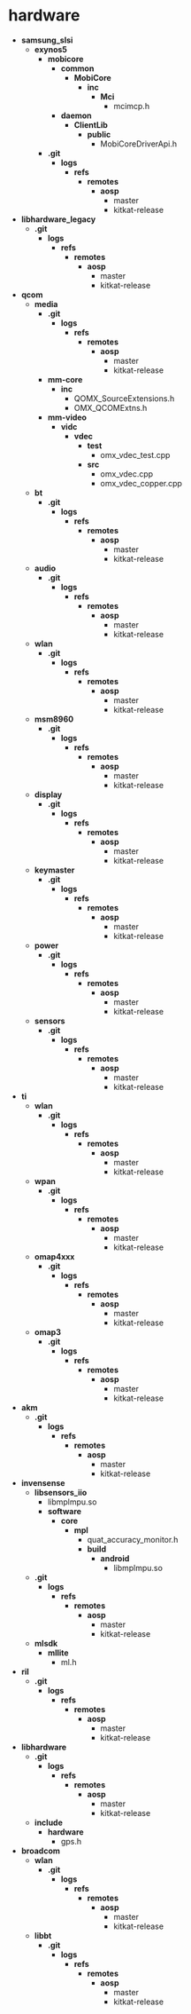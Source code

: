 hardware
======
* **samsung_slsi**
  * **exynos5**
    * **mobicore**
      * **common**
        * **MobiCore**
          * **inc**
            * **Mci**
              * mcimcp.h
      * **daemon**
        * **ClientLib**
          * **public**
            * MobiCoreDriverApi.h
    * **.git**
      * **logs**
        * **refs**
          * **remotes**
            * **aosp**
              * master
              * kitkat-release
* **libhardware_legacy**
  * **.git**
    * **logs**
      * **refs**
        * **remotes**
          * **aosp**
            * master
            * kitkat-release
* **qcom**
  * **media**
    * **.git**
      * **logs**
        * **refs**
          * **remotes**
            * **aosp**
              * master
              * kitkat-release
    * **mm-core**
      * **inc**
        * QOMX_SourceExtensions.h
        * OMX_QCOMExtns.h
    * **mm-video**
      * **vidc**
        * **vdec**
          * **test**
            * omx_vdec_test.cpp
          * **src**
            * omx_vdec.cpp
            * omx_vdec_copper.cpp
  * **bt**
    * **.git**
      * **logs**
        * **refs**
          * **remotes**
            * **aosp**
              * master
              * kitkat-release
  * **audio**
    * **.git**
      * **logs**
        * **refs**
          * **remotes**
            * **aosp**
              * master
              * kitkat-release
  * **wlan**
    * **.git**
      * **logs**
        * **refs**
          * **remotes**
            * **aosp**
              * master
              * kitkat-release
  * **msm8960**
    * **.git**
      * **logs**
        * **refs**
          * **remotes**
            * **aosp**
              * master
              * kitkat-release
  * **display**
    * **.git**
      * **logs**
        * **refs**
          * **remotes**
            * **aosp**
              * master
              * kitkat-release
  * **keymaster**
    * **.git**
      * **logs**
        * **refs**
          * **remotes**
            * **aosp**
              * master
              * kitkat-release
  * **power**
    * **.git**
      * **logs**
        * **refs**
          * **remotes**
            * **aosp**
              * master
              * kitkat-release
  * **sensors**
    * **.git**
      * **logs**
        * **refs**
          * **remotes**
            * **aosp**
              * master
              * kitkat-release
* **ti**
  * **wlan**
    * **.git**
      * **logs**
        * **refs**
          * **remotes**
            * **aosp**
              * master
              * kitkat-release
  * **wpan**
    * **.git**
      * **logs**
        * **refs**
          * **remotes**
            * **aosp**
              * master
              * kitkat-release
  * **omap4xxx**
    * **.git**
      * **logs**
        * **refs**
          * **remotes**
            * **aosp**
              * master
              * kitkat-release
  * **omap3**
    * **.git**
      * **logs**
        * **refs**
          * **remotes**
            * **aosp**
              * master
              * kitkat-release
* **akm**
  * **.git**
    * **logs**
      * **refs**
        * **remotes**
          * **aosp**
            * master
            * kitkat-release
* **invensense**
  * **libsensors_iio**
    * libmplmpu.so
    * **software**
      * **core**
        * **mpl**
          * quat_accuracy_monitor.h
          * **build**
            * **android**
              * libmplmpu.so
  * **.git**
    * **logs**
      * **refs**
        * **remotes**
          * **aosp**
            * master
            * kitkat-release
  * **mlsdk**
    * **mllite**
      * ml.h
* **ril**
  * **.git**
    * **logs**
      * **refs**
        * **remotes**
          * **aosp**
            * master
            * kitkat-release
* **libhardware**
  * **.git**
    * **logs**
      * **refs**
        * **remotes**
          * **aosp**
            * master
            * kitkat-release
  * **include**
    * **hardware**
      * gps.h
* **broadcom**
  * **wlan**
    * **.git**
      * **logs**
        * **refs**
          * **remotes**
            * **aosp**
              * master
              * kitkat-release
  * **libbt**
    * **.git**
      * **logs**
        * **refs**
          * **remotes**
            * **aosp**
              * master
              * kitkat-release

